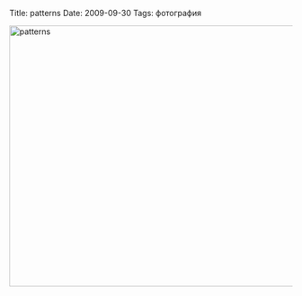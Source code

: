 Title: patterns
Date: 2009-09-30
Tags: фотография

<div class="text"><p><a href="http://www.flickr.com/photos/alexeypegov/3968135463/" title="patterns by a-pegov, on Flickr"><img src="http://farm4.static.flickr.com/3442/3968135463_afb3f77f70_o.jpg" width="700" height="464" alt="patterns" /></a></p></div>